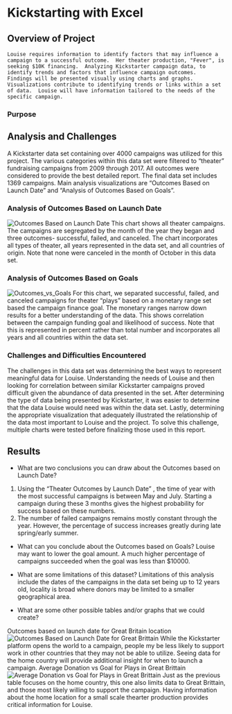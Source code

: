 # Kickstarting with Excel

## Overview of Project

	Louise requires information to identify factors that may influence a campaign to a successful outcome.  Her theater production, "Fever", is seeking $10K financing.  Analyzing Kickstarter campaign data, to identify trends and factors that influence campaign outcomes.  Findings will be presented visually using charts and graphs.  Visualizations contribute to identifying trends or links within a set of data.  Louise will have information tailored to the needs of the specific campaign.
   
### Purpose
	  
## Analysis and Challenges
A Kickstarter data set containing over 4000 campaigns was utilized for this project.   The various categories within this data set were filtered to “theater” fundraising campaigns from 2009 through 2017.  All outcomes were considered to provide the best detailed report.  The final data set includes 1369 campaigns.  Main analysis visualizations are “Outcomes Based on Launch Date” and “Analysis of Outcomes Based on Goals”.  

### Analysis of Outcomes Based on Launch Date
![Outcomes Based on Launch Date](https://user-images.githubusercontent.com/79231355/111241940-2675a980-85cc-11eb-808e-c52ebce75d54.png)
This chart shows all theater campaigns.  The campaigns are segregated by the month of the year they began and three outcomes- successful, failed, and canceled.  The chart incorporates all types of theater, all years represented in the data set, and all countries of origin.  Note that none were canceled in the month of October in this data set. 

### Analysis of Outcomes Based on Goals
![Outcomes_vs_Goals](https://user-images.githubusercontent.com/79231355/111241965-355c5c00-85cc-11eb-9851-06bcb54d3f43.png)
For this chart, we separated successful, failed, and canceled campaigns for theater “plays” based on a monetary range set based the campaign finance goal.  The monetary ranges narrow down results for a better understanding of the data.  This shows correlation between the campaign funding goal and likelihood of success.  Note that this is represented in percent rather than total number and incorporates all years and all countries within the data set. 

### Challenges and Difficulties Encountered
The challenges in this data set was determining the best ways to represent meaningful data for Louise.  Understanding the needs of Louise and then looking for correlation between similar Kickstarter campaigns proved difficult given the abundance of data presented in the set.  After determining the type of data being presented by Kickstarter, it was easier to determine that the data Louise would need was within the data set.  Lastly, determining the appropriate visualization that adequately illustrated the relationship of the data most important to Louise and the project.  To solve this challenge, multiple charts were tested before finalizing those used in this report. 

## Results

- What are two conclusions you can draw about the Outcomes based on Launch Date?
1.  Using the “Theater Outcomes by Launch Date” ,  the time of year with the most successful campaigns is between May and July.   Starting a campaign during these 3 months gives the highest probability for success based on these numbers. 
2.  The number of failed campaigns remains mostly constant through the year.  However, the percentage of success increases greatly during late spring/early summer. 
- What can you conclude about the Outcomes based on Goals?
Louise may want to lower the goal amount.  A much higher percentage of campaigns succeeded when the goal was less than $10000.    

- What are some limitations of this dataset?
Limitations of this analysis include the dates of the campaigns in the data set being up to 12 years old, locality is broad where donors may be limited to a smaller geographical area.  

- What are some other possible tables and/or graphs that we could create?
 
Outcomes based on launch date for Great Britain location
![Outcomes Based on Launch Date for Great Brittain](https://user-images.githubusercontent.com/79231355/111242078-6d639f00-85cc-11eb-81cd-c27b6ad03464.png)
While the Kickstarter platform opens the world to a campaign, people my be less likely to support work in other countries that they may not be able to utilize.  Seeing data for the home country will provide additional insight for when to launch a campaign. 
Average Donation vs Goal for Plays in Great Brittain
![Average Donation vs Goal for Plays in Great Brittain](https://user-images.githubusercontent.com/79231355/111242264-d519ea00-85cc-11eb-8172-e14147100fcc.png)
Just as the previous table focuses on the home country, this one also limits data to Great Brittain, and those most likely willing to support the campaign.  Having information about the home location for a small scale thearter production provides critical information for Louise. 
